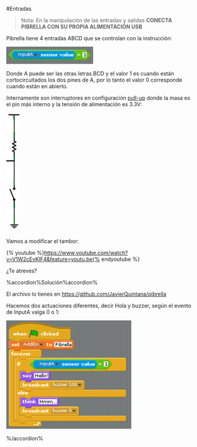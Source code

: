#Entradas

>Nota: En la manipulación de las entradas y salidas **CONECTA PIBRELLA CON SU PROPIA ALIMENTACIÓN USB**

Pibrella tiene 4 entradas ABCD que se controlan con la instrucción:

![](/assets/tambor-buzzer1.png)

Donde A puede ser las otras letras BCD y el valor 1 es cuando están cortocircuitados los dos pines de A, por lo tanto el valor 0 corresponde cuando están en abierto.

Internamente son interruptores en configuración [pull-up](https://catedu.gitbooks.io/programa-arduino-mediante-codigo/content/resistencias_pullup_y_pulldown.html) donde la masa es el pin más interno y la tensión de alimentación es 3.3V:

![](/assets/pull.png)

Vamos a modificar el tambor:

{% youtube %}https://www.youtube.com/watch?v=V1W2cEvKlF4&feature=youtu.be{% endyoutube %}

¿Te atreves?

%accordion%Solución%accordion%

El archivo lo tienes en https://github.com/JavierQuintana/pibrella

Hacemos dos actuaciones diferentes, decir Hola y buzzer, según el evento de InputA valga 0 o 1:

![](/assets/tambor-buzzer2.png)

%/accordion%


